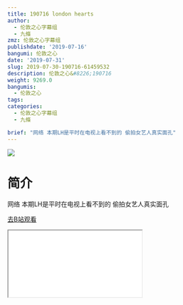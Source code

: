 ```yaml
---
title: 190716 london hearts
author:
  - 伦敦之心字幕组
  - 九條
zmz: 伦敦之心字幕组
publishdate: '2019-07-16'
bangumi: 伦敦之心
date: '2019-07-31'
slug: 2019-07-30-190716-61459532
description: 伦敦之心&#8226;190716
weight: 9269.0
bangumis:
  - 伦敦之心
tags:
categories:
  - 伦敦之心字幕组
  - 九條

brief: "网络 本期LH是平时在电视上看不到的 偷拍女艺人真实面孔"
---
```

![](https://raw.githubusercontent.com/tcgriffith/owaraisite/master/static/tmpimg/bcd41128ab1a6fc8bbf32a2fbf992ddd8ffec354.jpg.480.jpg)
# 简介  
网络
本期LH是平时在电视上看不到的 偷拍女艺人真实面孔  

[去B站观看](https://www.bilibili.com/video/av61459532/)
<div class ="resp-container"><iframe class="testiframe" src="//player.bilibili.com/player.html?aid=61459532"", scrolling="no", allowfullscreen="true" > </iframe></div> 
